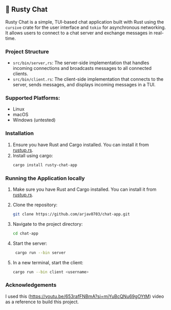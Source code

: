 ## 🎀 Rusty Chat 

Rusty Chat is a simple, TUI-based chat application built with Rust using the `cursive` crate for the user interface and `tokio` for asynchronous networking. It allows users to connect to a chat server and exchange messages in real-time.

### Project Structure
- `src/bin/server,rs`: The server-side implementation that handles incoming connections and broadcasts messages to all connected clients.
- `src/bin/client.rs`: The client-side implementation that connects to the server, sends messages, and displays incoming messages in a TUI.


### Supported Platforms:
- Linux
- macOS
- Windows (untested)

### Installation
1. Ensure you have Rust and Cargo installed. You can install it from [rustup.rs](https://rustup.rs/).
2. Install using cargo:
   ```bash
   cargo install rusty-chat-app

### Running the Application locally
1. Make sure you have Rust and Cargo installed. You can install it from [rustup.rs](https://rustup.rs/).
2. Clone the repository:
   ```bash
   git clone https://github.com/arjav0703/chat-app.git
   ```

3. Navigate to the project directory:
   ```bash
   cd chat-app
   ```

4. Start the server:
   ```bash
    cargo run --bin server
    ```

5. In a new terminal, start the client:
    ```bash
    cargo run --bin client <username>
    ```

### Acknowledgements
I used this (https://youtu.be/653rafFNBmA?si=mjYuBcQNu69gOYtM) video as a reference to build this project.
